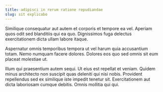 ```yaml
---
title: adipisci in rerum ratione repudiandae
slug: sit explicabo
---
```


Similique consequatur aut autem et corporis et tempore ea vel. Aperiam quos odit sed blanditiis qui ea quo. Dignissimos fuga delectus exercitationem dicta ullam labore itaque.

Aspernatur omnis temporibus tempora ut vel harum quia accusantium totam. Nemo numquam facere dolores. Dolores eos quo sed omnis sit eum placeat molestiae ut.

Illum qui praesentium autem sequi. Ut eius est repellat et veniam. Quidem minus architecto non suscipit quas deleniti qui nisi nobis. Provident repellendus sed ex similique iste impedit tenetur sit. Exercitationem aut dicta laboriosam cumque debitis. Omnis mollitia qui qui.

